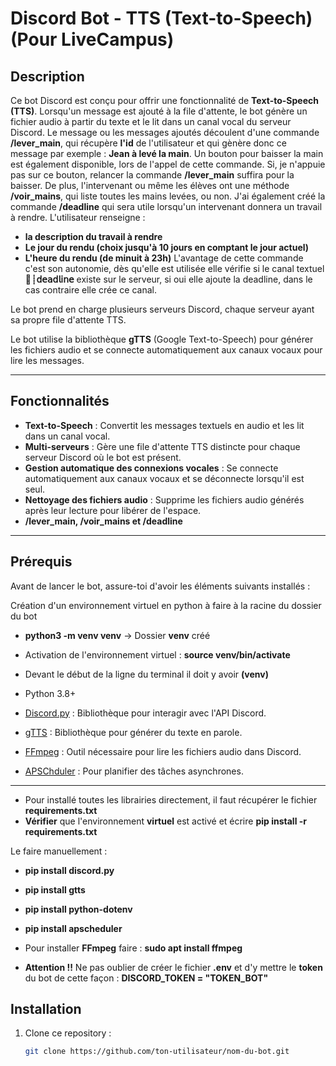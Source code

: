 # Discord Bot - TTS (Text-to-Speech) (Pour LiveCampus)

## Description

Ce bot Discord est conçu pour offrir une fonctionnalité de **Text-to-Speech (TTS)**. Lorsqu'un message est ajouté à la file d'attente, le bot génère un fichier audio à partir du texte et le lit dans un canal vocal du serveur Discord.
Le message ou les messages ajoutés découlent d'une commande **/lever_main**, qui récupère **l'id** de l'utilisateur et qui gènère donc ce message par exemple : **Jean à levé la main**. Un bouton pour baisser la main est également disponible,
lors de l'appel de cette commande. Si, je n'appuie pas sur ce bouton, relancer la commande **/lever_main** suffira pour la baisser. De plus, l'intervenant ou même les élèves ont une méthode **/voir_mains**, qui liste toutes les mains levées,
ou non.
J'ai également créé la commande **/deadline** qui sera utile lorsqu'un intervenant donnera un travail à rendre. L'utilisateur renseigne : 
- **la description du travail à rendre**
- **Le jour du rendu (choix jusqu'à 10 jours en comptant le jour actuel)**
- **L'heure du rendu (de minuit à 23h)**
L'avantage de cette commande c'est son autonomie, dès qu'elle est utilisée elle vérifie si le canal textuel **🚧┊𝖽𝖾𝖺𝖽𝗅𝗂𝗇𝖾** existe sur le serveur, si oui elle ajoute la deadline, dans le cas contraire elle crée ce canal.

Le bot prend en charge plusieurs serveurs Discord, chaque serveur ayant sa propre file d'attente TTS.

Le bot utilise la bibliothèque **gTTS** (Google Text-to-Speech) pour générer les fichiers audio et se connecte automatiquement aux canaux vocaux pour lire les messages.

---

## Fonctionnalités

- **Text-to-Speech** : Convertit les messages textuels en audio et les lit dans un canal vocal.
- **Multi-serveurs** : Gère une file d'attente TTS distincte pour chaque serveur Discord où le bot est présent.
- **Gestion automatique des connexions vocales** : Se connecte automatiquement aux canaux vocaux et se déconnecte lorsqu'il est seul.
- **Nettoyage des fichiers audio** : Supprime les fichiers audio générés après leur lecture pour libérer de l'espace.
- **/lever_main, /voir_mains et /deadline**

---

## Prérequis

Avant de lancer le bot, assure-toi d'avoir les éléments suivants installés :

Création d'un environnement virtuel en python à faire à la racine du dossier du bot
- **python3 -m venv venv** -> Dossier **venv** créé
- Activation de l'environnement virtuel : **source venv/bin/activate**
- Devant le début de la ligne du terminal il doit y avoir **(venv)**

- Python 3.8+  
- [Discord.py](https://discordpy.readthedocs.io/en/stable/) : Bibliothèque pour interagir avec l'API Discord.
- [gTTS](https://pypi.org/project/gTTS/) : Bibliothèque pour générer du texte en parole.
- [FFmpeg](https://ffmpeg.org/) : Outil nécessaire pour lire les fichiers audio dans Discord.
- [APSChduler](https://apscheduler.readthedocs.io/en/stable/) : Pour planifier des tâches asynchrones.

---
- Pour installé toutes les librairies directement, il faut récupérer le fichier **requirements.txt**
- **Vérifier** que l'environnement **virtuel** est activé et écrire **pip install -r requirements.txt**

Le faire manuellement :

- **pip install discord.py**
- **pip install gtts**
- **pip install python-dotenv**
- **pip install apscheduler**

- Pour installer **FFmpeg** faire : **sudo apt install ffmpeg**

- **Attention !!** Ne pas oublier de créer le fichier **.env** et d'y mettre le **token** du bot de cette façon : **DISCORD_TOKEN = "TOKEN_BOT"**

## Installation

1. Clone ce repository :
   ```bash
   git clone https://github.com/ton-utilisateur/nom-du-bot.git
